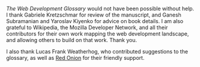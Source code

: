 _The Web Development Glossary_ would not have been possible without help. I thank Gabriele Kretzschmar for review of the manuscript, and Ganesh Subramanian and Yaroslav Kiyenko for advice on book details. I am also grateful to Wikipedia, the Mozilla Developer Network, and all their contributors for their own work mapping the web development landscape, and allowing others to build on that work. Thank&nbsp;you.

I also thank Lucas Frank Weatherhog, who contributed suggestions to the glossary, as well as [Red Onion](https://redonion.se/) for their friendly&nbsp;support.